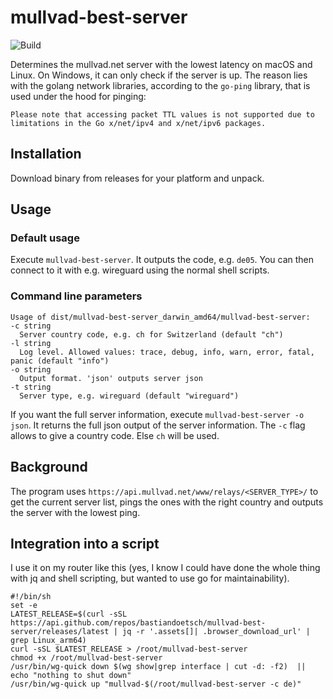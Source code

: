 # mullvad-best-server
![Build](https://github.com/bastiandoetsch/mullvad-best-server/actions/workflows/go.yml/badge.svg)

Determines the mullvad.net server with the lowest latency on macOS and Linux. On Windows, it can only check if the server is up.
The reason lies with the golang network libraries, according to the `go-ping` library, that is used under the hood for pinging: 

```
Please note that accessing packet TTL values is not supported due to limitations in the Go x/net/ipv4 and x/net/ipv6 packages.
```

## Installation

Download binary from releases for your platform and unpack.

## Usage
### Default usage
Execute `mullvad-best-server`. It outputs the code, e.g. `de05`. You can then connect to it with e.g. wireguard using the normal shell scripts.

### Command line parameters

```angular2html
Usage of dist/mullvad-best-server_darwin_amd64/mullvad-best-server:
-c string
  Server country code, e.g. ch for Switzerland (default "ch")
-l string
  Log level. Allowed values: trace, debug, info, warn, error, fatal, panic (default "info")
-o string
  Output format. 'json' outputs server json
-t string
  Server type, e.g. wireguard (default "wireguard")
```

If you want the full server information, execute `mullvad-best-server -o json`. It returns the full json output  of the server information.
The `-c` flag allows to give a country code. Else `ch` will be used.


## Background
The program uses `https://api.mullvad.net/www/relays/<SERVER_TYPE>/` to get the current server list, pings the ones with the right country
and outputs the server with the lowest ping.

## Integration into a script
I use it on my router like this (yes, I know I could have done the whole thing with jq and shell scripting, but wanted to use go for maintainability).
```
#!/bin/sh
set -e
LATEST_RELEASE=$(curl -sSL https://api.github.com/repos/bastiandoetsch/mullvad-best-server/releases/latest | jq -r '.assets[]| .browser_download_url' | grep Linux_arm64)
curl -sSL $LATEST_RELEASE > /root/mullvad-best-server
chmod +x /root/mullvad-best-server
/usr/bin/wg-quick down $(wg show|grep interface | cut -d: -f2)  || echo "nothing to shut down"
/usr/bin/wg-quick up "mullvad-$(/root/mullvad-best-server -c de)"
```
